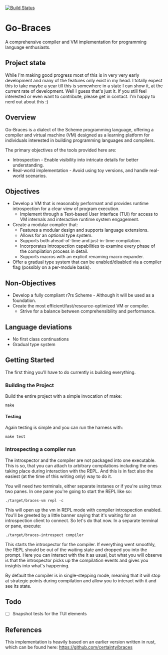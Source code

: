 [![Build Status](https://github.com/certainty/go-braces/actions/workflows/ci.yml/badge.svg?branch=main)](https://github.com/certainty/go-braces/actions/workflows/ci.yml)

# Go-Braces
A comprehensive compiler and VM implementation for programming language enthusiasts.

## Project state

While I'm making good progress most of this is in very very early development and many of the features only exist in my head.
I totally expect this to take maybe a year till this is somewhere in a state I can show it, at the current rate of development.
Well I guess that's just it. If you still feel interested or even want to contribute, please get in contact. I'm happy to
nerd out about this :) 

## Overview

Go-Braces is a dialect of the Scheme programming language, offering a compiler and virtual machine (VM) designed as a learning platform for individuals interested in building programming languages and compilers.

The primary objectives of the tools provided here are:

* Introspection - Enable visibility into intricate details for better understanding.
* Real-world implementation - Avoid using toy versions, and handle real-world scenarios.

## Objectives

* Develop a VM that is reasonably performant and provides runtime introspection for a clear view of program execution.
  * Implement through a Text-based User Interface (TUI) for access to VM internals and interactive runtime system engagement.
* Create a modular compiler that:
  * Features a modular design and supports language extensions.
  * Allows for an optional type system.
  * Supports both ahead-of-time and just-in-time compilation.
  * Incorporates introspection capabilities to examine every phase of the compilation process in detail.
  * Supports macros with an explicit renaming macro expander.
* Offer a gradual type system that can be enabled/disabled via a compiler flag (possibly on a per-module basis).

## Non-Objectives

* Develop a fully compliant r7rs Scheme - Although it will be used as a foundation.
* Create the most efficient/fast/resource-optimized VM or compiler.
  * Strive for a balance between comprehensibility and performance.


## Language deviations

* No first class continuations 
* Gradual type system

## Getting Started

The first thing you'll have to do currently is building everything.

### Building the Project

Build the entire project with a simple invocation of make:

```
make
```

#### Testing

Again testing is simple and you can run the harness with:

```
make test
```

### Introspecting a compiler run

The introspector and the compiler are not packaged into one executable. This is so, that you can attach to arbitrary 
compilations including the ones taking place during interaction with the REPL. And this is in fact also
the easiest (at the time of this writing only) way to do it.

You will need two terminals, either  separate instanes or if you're using tmux two panes.
In one pane you're going to start the REPL like so:

```
./target/braces-vm repl -c
```

This will open up the vm in REPL mode with compiler introspection enabled.
You'll be greeted by a little banner saying that it's waiting for an introspection client to connect.
So let's do that now. In a separate terminal or pane, execute:

```
./target/braces-introspect compiler 
```

This starts the introspector for the compiler. If everything went smoothly, the REPL should be out of 
the waiting state and dropped you into the prompt. Here you can interact with the it as usual, but what you
will observe is that the introspector picks up the compilation events and gives you insights into what's happening.

By default the compiler is in single-stepping mode, meaning that it will stop at strategic points during compilation
and allow you to interact with it and see its state.

## Todo

- [ ] Snapshot tests for the TUI elements

## References

This implementation is heavily based on an earlier version written in rust, which can be found here: https://github.com/certainty/braces
